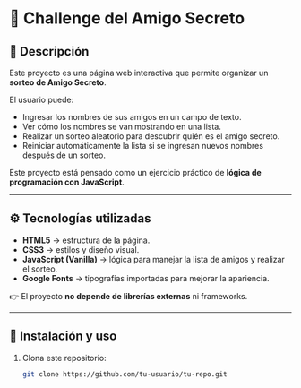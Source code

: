 # 🎉 Challenge del Amigo Secreto

## 📖 Descripción
Este proyecto es una página web interactiva que permite organizar un **sorteo de Amigo Secreto**.  

El usuario puede:
- Ingresar los nombres de sus amigos en un campo de texto.
- Ver cómo los nombres se van mostrando en una lista.
- Realizar un sorteo aleatorio para descubrir quién es el amigo secreto.
- Reiniciar automáticamente la lista si se ingresan nuevos nombres después de un sorteo.  

Este proyecto está pensado como un ejercicio práctico de **lógica de programación con JavaScript**.

---

## ⚙️ Tecnologías utilizadas
- **HTML5** → estructura de la página.  
- **CSS3** → estilos y diseño visual.  
- **JavaScript (Vanilla)** → lógica para manejar la lista de amigos y realizar el sorteo.  
- **Google Fonts** → tipografías importadas para mejorar la apariencia.  

👉 El proyecto **no depende de librerías externas** ni frameworks.

---

## 🚀 Instalación y uso
1. Clona este repositorio:
   ```bash
   git clone https://github.com/tu-usuario/tu-repo.git
